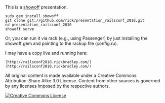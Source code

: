 This is a  [showoff](http://github.com/schacon/showoff) presentation.

    sudo gem install showoff
    git clone git://github.com/rick/presentation_railsconf_2010.git
    cd presentation_railsconf_2010
    showoff serve

Or, you can run it via rack (e.g., using Passenger) by just installing the showoff gem
and pointing to the rackup file (config.ru).

I may have a copy live and running here:

    [http://railsconf2010.rickbradley.com/](http://railsconf2010.rickbradley.com/)

All original content is made available under a Creative Commons Attribution-Share Alike 3.0 License.
Content from other sources is governed by any licenses imposed by the respective authors.

<a rel="license" href="http://creativecommons.org/licenses/by-sa/3.0/us/"><img alt="Creative Commons License" style="border-width:0" src="http://i.creativecommons.org/l/by-sa/3.0/us/80x15.png" /></a>
